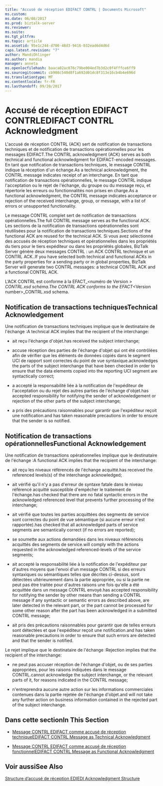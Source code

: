 ```yaml
---
title: "Accusé de réception EDIFACT CONTRL | Documents Microsoft"
ms.custom: 
ms.date: 06/08/2017
ms.prod: biztalk-server
ms.reviewer: 
ms.suite: 
ms.tgt_pltfrm: 
ms.topic: article
ms.assetid: 95e1c244-d700-48d3-9416-032ead6d4d6d
caps.latest.revision: "7"
author: MandiOhlinger
ms.author: mandia
manager: anneta
ms.openlocfilehash: baaca02ac076c79be004ed7b3d2c0f4fffce6ff9
ms.sourcegitcommit: cb908c540d8f1a692d01dc8f313e16cb4b4e696d
ms.translationtype: MT
ms.contentlocale: fr-FR
ms.lasthandoff: 09/20/2017
---
```

# <a name="edifact-contrl-acknowledgment"></a><span data-ttu-id="f725c-102">Accusé de réception EDIFACT CONTRL</span><span class="sxs-lookup"><span data-stu-id="f725c-102">EDIFACT CONTRL Acknowledgment</span></span>
<span data-ttu-id="f725c-103">L'accusé de réception CONTRL (ACK) sert de notification de transactions techniques et de notification de transactions opérationnelles pour les messages EDIFACT.</span><span class="sxs-lookup"><span data-stu-id="f725c-103">The CONTRL acknowledgment (ACK) serves as both technical and functional acknowledgment for EDIFACT-encoded messages.</span></span> <span data-ttu-id="f725c-104">En tant que notification de transactions techniques, le message CONTRL indique la réception d'un échange.</span><span class="sxs-lookup"><span data-stu-id="f725c-104">As a technical acknowledgment, the CONTRL message indicates receipt of an interchange.</span></span> <span data-ttu-id="f725c-105">En tant que notification de transactions opérationnelles, le message CONTRL indique l'acceptation ou le rejet de l'échange, du groupe ou du message reçu, et répertorie les erreurs ou fonctionnalités non prises en charge.</span><span class="sxs-lookup"><span data-stu-id="f725c-105">As a functional acknowledgment, the CONTRL message indicates acceptance or rejection of the received interchange, group, or message, with a list of errors or unsupported functionality.</span></span>  
  
 <span data-ttu-id="f725c-106">Le message CONTRL complet sert de notification de transactions opérationnelles.</span><span class="sxs-lookup"><span data-stu-id="f725c-106">The full CONTRL message serves as the functional ACK.</span></span> <span data-ttu-id="f725c-107">Les sections de la notification de transactions opérationnelles sont réutilisées pour la notification de transactions techniques.</span><span class="sxs-lookup"><span data-stu-id="f725c-107">Sections of the functional ACK are reused for the technical ACK.</span></span> <span data-ttu-id="f725c-108">Si vous avez sélectionné des accusés de réception techniques et opérationnelles dans les propriétés du tiers pour le tiers expéditeur ou dans les propriétés globales, BizTalk Server génère deux messages CONTRL : un ACK CONTRL technique et un CONTRL ACK..</span><span class="sxs-lookup"><span data-stu-id="f725c-108">If you have selected both technical and functional ACKs in the party properties for a sending party or in global properties, BizTalk Server will generate two CONTRL messages: a technical CONTRL ACK and a functional CONTRL ACK.</span></span>  
  
 <span data-ttu-id="f725c-109">L’ACK CONTRL est conforme à la EFACT_\<numéro de Version > _CONTRL.xsd schéma.</span><span class="sxs-lookup"><span data-stu-id="f725c-109">The CONTRL ACK conforms to the EFACT_\<Version number>_CONTRL.xsd schema.</span></span>  
  
## <a name="technical-acknowledgement"></a><span data-ttu-id="f725c-110">Notification de transactions techniques</span><span class="sxs-lookup"><span data-stu-id="f725c-110">Technical Acknowledgement</span></span>  
 <span data-ttu-id="f725c-111">Une notification de transactions techniques implique que le destinataire de l'échange :</span><span class="sxs-lookup"><span data-stu-id="f725c-111">A technical ACK implies that the recipient of the interchange:</span></span>  
  
-   <span data-ttu-id="f725c-112">ait reçu l'échange d'objet.</span><span class="sxs-lookup"><span data-stu-id="f725c-112">has received the subject interchange;</span></span>  
  
-   <span data-ttu-id="f725c-113">accuse réception des parties de l'échange d'objet qui ont été contrôlées afin de vérifier que les éléments de données copiés dans le segment UCI de rapport sont correctes du point de vue syntaxique.</span><span class="sxs-lookup"><span data-stu-id="f725c-113">acknowledges the parts of the subject interchange that have been checked in order to ensure that the data elements copied into the reporting UCI segment are syntactically correct;</span></span>  
  
-   <span data-ttu-id="f725c-114">a accepté la responsabilité liée à la notification de l'expéditeur de l'acceptation ou du rejet des autres parties de l'échange d'objet.</span><span class="sxs-lookup"><span data-stu-id="f725c-114">has accepted responsibility for notifying the sender of acknowledgement or rejection of the other parts of the subject interchange;</span></span>  
  
-   <span data-ttu-id="f725c-115">a pris des précautions raisonnables pour garantir que l'expéditeur reçoit une notification.</span><span class="sxs-lookup"><span data-stu-id="f725c-115">and has taken reasonable precautions in order to ensure that the sender is so notified.</span></span>  
  
## <a name="functional-acknowledgement"></a><span data-ttu-id="f725c-116">Notification de transactions opérationnelles</span><span class="sxs-lookup"><span data-stu-id="f725c-116">Functional Acknowledgement</span></span>  
 <span data-ttu-id="f725c-117">Une notification de transactions opérationnelles implique que le destinataire de l'échange :</span><span class="sxs-lookup"><span data-stu-id="f725c-117">A functional ACK implies that the recipient of the interchange:</span></span>  
  
-   <span data-ttu-id="f725c-118">ait reçu les niveaux référencés de l'échange acquitté.</span><span class="sxs-lookup"><span data-stu-id="f725c-118">has received the referenced levels(s) of the interchange acknowledged;</span></span>  
  
-   <span data-ttu-id="f725c-119">ait vérifié qu'il n'y a pas d'erreur de syntaxe fatale dans le niveau référencé acquitté susceptible d'empêcher le traitement de l'échange.</span><span class="sxs-lookup"><span data-stu-id="f725c-119">has checked that there are no fatal syntactic errors in the acknowledged referenced level that prevents further processing of the interchange;</span></span>  
  
-   <span data-ttu-id="f725c-120">ait vérifié que toutes les parties acquittées des segments de service sont correctes du point de vue sémantique (si aucune erreur n'est rapportée).</span><span class="sxs-lookup"><span data-stu-id="f725c-120">has checked that all acknowledged parts of service segments are semantically correct (if no errors are reported);</span></span>  
  
-   <span data-ttu-id="f725c-121">se soumette aux actions demandées dans les niveaux référencés acquittés des segments de service.</span><span class="sxs-lookup"><span data-stu-id="f725c-121">will comply with the actions requested in the acknowledged referenced-levels of the service segments;</span></span>  
  
-   <span data-ttu-id="f725c-122">ait accepté la responsabilité liée à la notification de l'expéditeur par d'autres moyens que l'envoi d'un message CONTRL si des erreurs syntaxiques ou sémantiques telles que décrites ci-dessus, sont détectées ultérieurement dans la partie appropriée, ou si la partie ne peut pas être traitée pour d'autres raisons une fois qu'elle a été acquittée dans un message CONTRL envoyé.</span><span class="sxs-lookup"><span data-stu-id="f725c-122">has accepted responsibility for notifying the sender by other means than sending a CONTRL message if any syntactic or semantic errors as described above, are later detected in the relevant part, or the part cannot be processed for some other reason after the part has been acknowledged in a submitted CONTRL message;</span></span>  
  
-   <span data-ttu-id="f725c-123">ait pris des précautions raisonnables pour garantir que de telles erreurs sont détectées et que l'expéditeur reçoit une notification.</span><span class="sxs-lookup"><span data-stu-id="f725c-123">and has taken reasonable precautions in order to ensure that such errors are detected and that the sender is notified.</span></span>  
  
 <span data-ttu-id="f725c-124">Le rejet implique que le destinataire de l'échange :</span><span class="sxs-lookup"><span data-stu-id="f725c-124">Rejection implies that the recipient of the interchange:</span></span>  
  
-   <span data-ttu-id="f725c-125">ne peut pas accuser réception de l'échange d'objet, ou de ses parties appropriées, pour les raisons indiquées dans le message CONTRL.</span><span class="sxs-lookup"><span data-stu-id="f725c-125">cannot acknowledge the subject interchange, or the relevant parts of it, for reasons indicated in the CONTRL message;</span></span>  
  
-   <span data-ttu-id="f725c-126">n'entreprendra aucune autre action sur les informations commerciales contenues dans la partie rejetée de l'échange d'objet.</span><span class="sxs-lookup"><span data-stu-id="f725c-126">and will not take any further action on business information contained in the rejected part of the subject interchange.</span></span>  
  
## <a name="in-this-section"></a><span data-ttu-id="f725c-127">Dans cette section</span><span class="sxs-lookup"><span data-stu-id="f725c-127">In This Section</span></span>  
  
-   [<span data-ttu-id="f725c-128">Message CONTRL EDIFACT comme accusé de réception technique</span><span class="sxs-lookup"><span data-stu-id="f725c-128">EDIFACT CONTRL Message as Technical Acknowledgment</span></span>](../core/edifact-contrl-message-as-technical-acknowledgment.md)  
  
-   [<span data-ttu-id="f725c-129">Message CONTRL EDIFACT comme accusé de réception fonctionnel</span><span class="sxs-lookup"><span data-stu-id="f725c-129">EDIFACT CONTRL Message as Functional Acknowledgment</span></span>](../core/edifact-contrl-message-as-functional-acknowledgment.md)  
  
## <a name="see-also"></a><span data-ttu-id="f725c-130">Voir aussi</span><span class="sxs-lookup"><span data-stu-id="f725c-130">See Also</span></span>  
 [<span data-ttu-id="f725c-131">Structure d’accusé de réception EDI</span><span class="sxs-lookup"><span data-stu-id="f725c-131">EDI Acknowledgment Structure</span></span>](../core/edi-acknowledgment-structure.md)